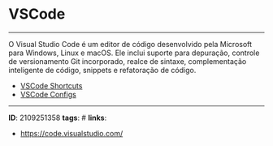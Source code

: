 # VSCode
---

O Visual Studio Code é um editor de código desenvolvido pela Microsoft para Windows, Linux e macOS. Ele inclui suporte para depuração, controle de versionamento Git incorporado, realce de sintaxe, complementação inteligente de código, snippets e refatoração de código.

- [VSCode Shortcuts](VSCode%20Shortcuts.md)
- [VSCode Configs](VSCode%20Configs.md)


---
**ID**:  2109251358
**tags**: #
**links**:
- https://code.visualstudio.com/